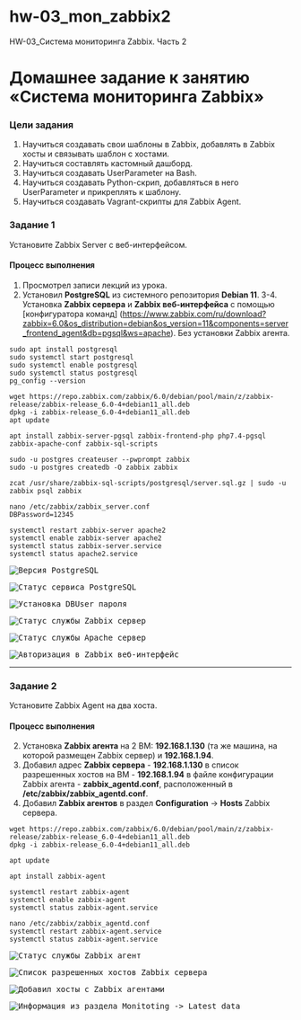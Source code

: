 # hw-03_mon_zabbix2
HW-03_Система мониторинга Zabbix. Часть 2

# Домашнее задание к занятию «Система мониторинга Zabbix»

### Цели задания
1. Научитьcя создавать свои шаблоны в Zabbix, добавлять в Zabbix хосты и связывать шаблон с хостами.
2. Научиться составлять кастомный дашборд.
3. Научиться создавать UserParameter на Bash.
4. Научиться создавать Python-скрип, добавляться в него UserParameter и прикреплять к шаблону.
5. Научиться создавать Vagrant-скрипты для Zabbix Agent.

### Задание 1

Установите Zabbix Server с веб-интерфейсом.

#### Процесс выполнения
1. Просмотрел записи лекций из урока.
2. Установил **PostgreSQL** из системного репозитория **Debian 11**.
3-4. Установка **Zabbix сервера** и **Zabbix веб-интерфейса** c помощью [конфигуратора команд] (https://www.zabbix.com/ru/download?zabbix=6.0&os_distribution=debian&os_version=11&components=server_frontend_agent&db=pgsql&ws=apache). Без установки Zabbix агента.

```
sudo apt install postgresql
sudo systemctl start postgresql
sudo systemctl enable postgresql
sudo systemctl status postgresql
pg_config --version

wget https://repo.zabbix.com/zabbix/6.0/debian/pool/main/z/zabbix-release/zabbix-release_6.0-4+debian11_all.deb
dpkg -i zabbix-release_6.0-4+debian11_all.deb
apt update

apt install zabbix-server-pgsql zabbix-frontend-php php7.4-pgsql zabbix-apache-conf zabbix-sql-scripts

sudo -u postgres createuser --pwprompt zabbix
sudo -u postgres createdb -O zabbix zabbix

zcat /usr/share/zabbix-sql-scripts/postgresql/server.sql.gz | sudo -u zabbix psql zabbix

nano /etc/zabbix/zabbix_server.conf
DBPassword=12345

systemctl restart zabbix-server apache2
systemctl enable zabbix-server apache2
systemctl status zabbix-server.service
systemctl status apache2.service

```

<kbd>![Версия PostgreSQL](img/postgresql_version.png)</kbd>

<kbd>![Статус сервиса PostgreSQL](img/postgresql_service_status.png)</kbd>

<kbd>![Установка DBUser пароля](img/dbuser_zabbix_password.png)</kbd>

<kbd>![Статус службы Zabbix сервер](img/zabbix_server_service_status.png)</kbd>

<kbd>![Статус службы Apache сервер](img/apache_service_status.png)</kbd>

<kbd>![Авторизация в Zabbix веб-интерфейс](img/zabbix_web-interface_authorisation.png)</kbd>

---

### Задание 2

Установите Zabbix Agent на два хоста.



#### Процесс выполнения

2. Установка **Zabbix агента** на 2 ВМ: **192.168.1.130** (та же машина, на которой размещен Zabbix сервер) и **192.168.1.94**.
3. Добавил адрес **Zabbix сервера** - **192.168.1.130** в список разрешенных хостов на ВМ - **192.168.1.94** в файле конфигурации
Zabbix агента - **zabbix_agentd.conf**, расположенный в **/etc/zabbix/zabbix_agentd.conf**.
4. Добавил **Zabbix агентов** в раздел **Configuration** -> **Hosts** Zabbix сервера.

```
wget https://repo.zabbix.com/zabbix/6.0/debian/pool/main/z/zabbix-release/zabbix-release_6.0-4+debian11_all.deb
dpkg -i zabbix-release_6.0-4+debian11_all.deb

apt update

apt install zabbix-agent

systemctl restart zabbix-agent
systemctl enable zabbix-agent
systemctl status zabbix-agent.service

nano /etc/zabbix/zabbix_agentd.conf
systemctl restart zabbix-agent.service
systemctl status zabbix-agent.service

```

<kbd>![Статус службы Zabbix агент](img/zabbix_agent_service_status.png)</kbd>

<kbd>![Список разрешенных хостов Zabbix сервера](img/zabbix_agentd.conf.png)</kbd>

<kbd>![Добавил хосты с Zabbix агентами](img/configuration-hosts-added-zabbix-agents.png)</kbd>

<kbd>![Информация из раздела Monitoting -> Latest data](img/latest_data_section_info.png)</kbd>
